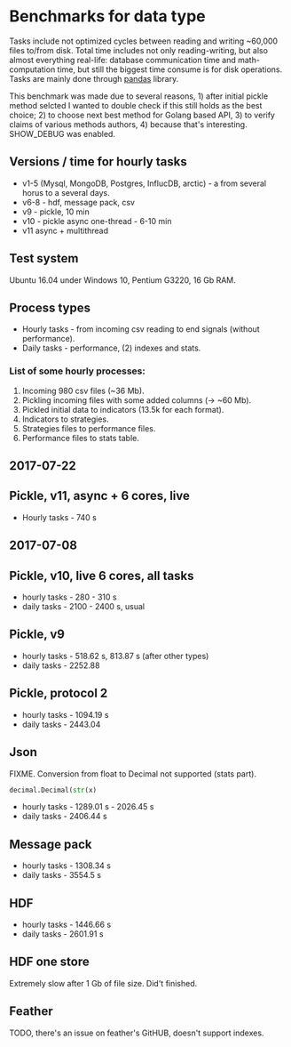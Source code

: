 # Benchmarks for data type

Tasks include not optimized cycles between reading and writing ~60,000 files to/from disk. 
Total time includes not only reading-writing, but also almost everything real-life: 
database communication time and math-computation time, but still the biggest 
time consume is for disk operations. 
Tasks are mainly done through [pandas](https://github.com/pandas-dev/pandas) library.

This benchmark was made due to several reasons, 1) after initial pickle method selcted I wanted to 
double check if this still holds as the best choice; 2) to choose next best method for Golang based API, 
3) to verify claims of various methods authors, 4) because that's interesting. SHOW_DEBUG was enabled.

## Versions / time for hourly tasks

* v1-5 (Mysql, MongoDB, Postgres, InflucDB, arctic) - a from several horus to a several days.
* v6-8 - hdf, message pack, csv
* v9 - pickle, 10 min
* v10 - pickle async one-thread - 6-10 min
* v11 async + multithread

## Test system

Ubuntu 16.04 under Windows 10, Pentium G3220, 16 Gb RAM.

## Process types

* Hourly tasks - from incoming csv reading to end signals (without performance).
* Daily tasks - performance, (2) indexes and stats.

### List of some hourly processes:

1) Incoming 980 csv files (~36 Mb).
2) Pickling incoming files with some added columns (-> ~60 Mb).
3) Pickled initial data to indicators (13.5k for each format).
4) Indicators to strategies.
5) Strategies files to performance files.
6) Performance files to stats table.

## 2017-07-22

## Pickle, v11, async + 6 cores, live

* Hourly tasks - 740 s

## 2017-07-08

## Pickle, v10, live 6 cores, all tasks

* hourly tasks - 280 - 310 s
* daily tasks - 2100 - 2400 s, usual

## Pickle, v9

* hourly tasks - 518.62 s, 813.87 s (after other types)
* daily tasks - 2252.88

## Pickle, protocol 2

* hourly tasks - 1094.19 s
* daily tasks - 2443.04

## Json

FIXME. Conversion from float to Decimal not supported (stats part).

```python
decimal.Decimal(str(x)
```

* hourly tasks - 1289.01 s - 2026.45 s
* daily tasks - 2406.44 s

## Message pack

* hourly tasks - 1308.34 s
* daily tasks - 3554.5 s

## HDF

* hourly tasks - 1446.66 s
* daily tasks - 2601.91 s


## HDF one store

Extremely slow after 1 Gb of file size. Did't finished.

## Feather

TODO, there's an issue on feather's GitHUB, doesn't support indexes.